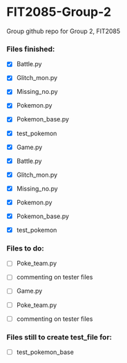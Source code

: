 # FIT2085-Group-2

Group github repo for Group 2, FIT2085

### Files finished:

-   [x] Battle.py
-   [x] Glitch_mon.py
-   [x] Missing_no.py
-   [x] Pokemon.py
-   [x] Pokemon_base.py
-   [x] test_pokemon
-   [x] Game.py

-   [x] Battle.py
-   [x] Glitch_mon.py
-   [x] Missing_no.py
-   [x] Pokemon.py
-   [x] Pokemon_base.py
-   [x] test_pokemon

### Files to do:

-   [ ] Poke_team.py
-   [ ] commenting on tester files

-   [ ] Game.py
-   [ ] Poke_team.py
-   [ ] commenting on tester files

### Files still to create test_file for:

-   [ ] test_pokemon_base

